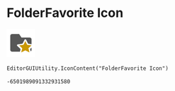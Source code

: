 # FolderFavorite Icon
![](/img/FolderFavorite%20Icon.png)

``` CSharp
EditorGUIUtility.IconContent("FolderFavorite Icon")
```
```
-6501989091332931580
```
